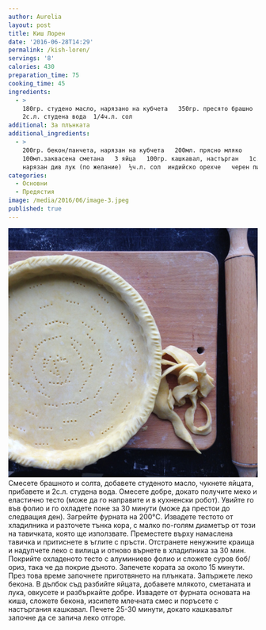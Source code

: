 ```yaml
---
author: Aurelia
layout: post
title: Киш Лорен
date: '2016-06-28T14:29'
permalink: /kish-loren/
servings: '8'
calories: 430
preparation_time: 75
cooking_time: 45
ingredients:
  - >
    180гр. студено масло, нарязано на кубчета   350гр. пресято брашно  2 яйца 
    2с.л. студена вода  1/4ч.л. сол
additional: За плънката
additional_ingredients:
  - >
    200гр. бекон/панчета, нарязан на кубчета   200мл. прясно мляко 
    100мл.заквасена сметана   3 яйца   100гр. кашкавал, настърган   1с.л. ситно
    нарязан див лук (по желание)  ½ч.л. сол  индийско орехче   черен пипер
categories:
  - Основни
  - Предястия
image: /media/2016/06/image-3.jpeg
published: true
---
```

![](/media/2016/06/image.jpeg)
Смесете брашното и солта, добавете студеното масло, чукнете яйцата, прибавете и 2с.л. студена вода. Омесете добре, докато получите меко и еластично тесто (може да го направите и в кухненски робот). Увийте го във фолио и го охладете поне за 30 минути (може да престои до следващия ден). 
Загрейте фурната на 200°C. Извадете тестото от хладилника и разточете тънка кора, с малко по-голям диаметър от този на тавичката, която ще използвате. Преместете върху намаслена тавичка и притиснете в ъглите с пръсти. Отстранете ненужните краища и надупчете леко с вилица и отново върнете в хладилника за 30 мин. Покрийте охладеното тесто с алуминиево фолио и сложете суров боб/ориз, така че да покрие дъното. Запечете кората за около 15 минути. През това време започнете приготвянето на плънката.
Запържете леко бекона. В дълбок съд разбийте яйцата, добавете млякото, сметаната и лука, овкусете и разбъркайте добре.
Извадете от фурната основата на киша, сложете бекона, изсипете млечната смес и поръсете с настъргания кашкавал.
Печете 25-30 минути, докато кашкавалът започне да се запича леко отгоре.
